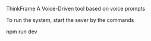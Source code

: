 ThinkFrame 
A Voice-Driven tool based on voice prompts

To run the system, start the sever by the commands

npm run dev

